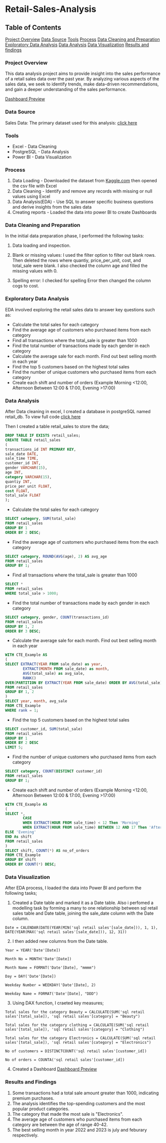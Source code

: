 # Retail-Sales-Analysis

## Table of Contents

[Project Overview](#project-overview)
[Data Source](#data-source)
[Tools](#tools)
[Process](#process)
[Data Cleaning and Preparation](#data-cleaning-and-preparation)
[Exploratory Data Analysis](#exploratory-data-analysis)
[Data Analysis](#data-analysis)
[Data Visualization](#data-visualization)
[Results and findings](#results-and-findings)


### Project Overview

This data analysis project aims to provide insight into the sales performance of a retail sales data over the past year. By analyzing various aspects of the sales data, we seek to identify trends, make data-driven recommendations, and gain a deeper understanding of the sales performance.

[Dashboard Preview](https://github.com/onatolumayowa/Retail-Sales-Analysis/blob/main/Dashboard.png)

### Data Source

Sales Data: The primary dataset used for this analysis: [click here](https://github.com/onatolumayowa/Retail-Sales-Analysis/blob/main/Retail%20Sales%20Analysis_utf.csv)

### Tools

- Excel - Data Cleaning
- PostgreSQL - Data Analysis
- Power BI - Data Visualization

### Process

1. Data Loading - Downloaded the dataset from [Kaggle.com](https://www.kaggle.com/) then opened the csv file with Excel
2. Data Cleaning - Identify and remove any records with missing or null values using Excel
3. Data Analysis(EDA) - Use SQL to answer specific business questions and derive insights from the sales data
4. Creating reports - Loaded the data into power BI to create Dashboards

### Data Cleaning and Preparation

In the initial data preparation phase, I performed the following tasks:

1. Data loading and inspection.

2. Blank or missing values: I used the filter option to filter out blank rows. Then deleted the rows where quantiy, price_per_unit, cost, and total_sale were blank. I also checked the column age and filled the missing values with 0.

3. Spelling error: I checked for spelling Error then changed the column cogs to cost.

### Exploratory Data Analysis

EDA involved exploring the retail sales data to answer key questions such as:

- Calculate the total sales for each category
- Find the average age of customers who purchased items from each category
- Find all transactions where the total_sale is greater than 1000
- Find the total number of transactions made by each gender in each category
- Calculate the average sale for each month. Find out best selling month in each year
- Find the top 5 customers based on the highest total sales
- Find the number of unique customers who purchased items from each category
- Create each shift and number of orders (Example Morning <12:00, Afternoon Between 12:00 & 17:00, Evening >17:00)

### Data Analysis

After Data cleaning in excel, I created a database in postgreSQL named retail_db. To view full code [click here](https://github.com/onatolumayowa/Retail-Sales-Analysis/blob/main/PostgreSQL_retail_sales.sql)

Then I created a table retail_sales to store the data;

```sql
DROP TABLE IF EXISTS retail_sales;
CREATE TABLE retail_sales
(
transactions_id	INT PRIMARY KEY,
sale_date DATE,
sale_time TIME,	
customer_id INT,
gender VARCHAR(15),
age INT,
category VARCHAR(15),	
quantiy INT,
price_per_unit FLOAT,	
cost FLOAT,	
total_sale FLOAT
);
```

- Calculate the total sales for each category

```sql
SELECT category, SUM(total_sale)
FROM retail_sales
GROUP BY 1
ORDER BY 2 DESC;
```

- Find the average age of customers who purchased items from the each category

```sql
SELECT category, ROUND(AVG(age), 2) AS avg_age
FROM retail_sales
GROUP BY 1;
```

- Find all transactions where the total_sale is greater than 1000

```sql
SELECT *
FROM retail_sales
WHERE total_sale > 1000;
```

- Find the total number of transactions made by each gender in each category

```sql
SELECT category, gender, COUNT(transactions_id)
FROM retail_sales
GROUP BY 1, 2
ORDER BY 3 DESC;
```

- Calculate the average sale for each month. Find out best selling month in each year

```sql
WITH CTE_Example AS
(
SELECT EXTRACT(YEAR FROM sale_date) as year,
		EXTRACT(MONTH FROM sale_date) as month,
		AVG(total_sale) as avg_sale, 
		RANK() 
OVER(PARTITION BY EXTRACT(YEAR FROM sale_date) ORDER BY AVG(total_sale) DESC) as rank
FROM retail_sales
GROUP BY 1, 2
)
SELECT year, month, avg_sale
FROM CTE_Example 
WHERE rank = 1;
```

- Find the top 5 customers based on the highest total sales

```sql
SELECT customer_id, SUM(total_sale)
FROM retail_sales
GROUP BY 1
ORDER BY 2 DESC
LIMIT 5;
```

- Find the number of unique customers who purchased items from each category

```sql
SELECT category, COUNT(DISTINCT customer_id)
FROM retail_sales
GROUP BY 1;
```

- Create each shift and number of orders (Example Morning <12:00, Afternoon Between 12:00 & 17:00, Evening >17:00)

```sql
WITH CTE_Example AS
(
SELECT *,
		CASE
		WHEN EXTRACT(HOUR FROM sale_time) < 12 Then 'Morning'
		WHEN EXTRACT(HOUR FROM sale_time) BETWEEN 12 AND 17 Then 'Afternoon'
ELSE 'Evening'
END As shift
FROM retail_sales
)
SELECT shift, COUNT(*) AS no_of_orders
FROM CTE_Example
GROUP BY shift
ORDER BY COUNT(*) DESC;
```

### Data Visualization

After EDA process, I loaded the data into Power BI and perform the following tasks;

1. Created a Date table and marked it as a Date table. Also i perfomed a modelling task by forming a many to one relationship between sql retail sales table and Date table, joining the sale_date column with the Date column.

```power BI
Date = CALENDAR(DATE(YEAR(MIN('sql retail sales'[sale_date])), 1, 1), DATE(YEAR(MAX('sql retail sales'[sale_date])), 12, 31))
```

2. I then added new columns from the Date table.

```power BI
Year = YEAR('Date'[Date])
```

```power BI
Month No = MONTH('Date'[Date])
```

```power BI
Month Name = FORMAT('Date'[Date], "mmmm")
```

```power BI
Day = DAY('Date'[Date])
```

```power BI
Weekday Number = WEEKDAY('Date'[Date], 2)
```

```power BI
Weekday Name = FORMAT('Date'[Date], "DDD")
```

3. Using DAX function, I craeted key measures;

```power BI
Total sales for the category Beauty = CALCULATE(SUM('sql retail sales'[total_sale]), 'sql retail sales'[category] = "Beauty")
```

```power BI
Total sales for the category clothing = CALCULATE(SUM('sql retail sales'[total_sale]), 'sql retail sales'[category] = "Clothing")
```

```power BI
Total sales for the category Electronics = CALCULATE(SUM('sql retail sales'[total_sale]), 'sql retail sales'[category] = "Electronics")
```

```power BI
No of customers = DISTINCTCOUNT('sql retail sales'[customer_id])
```

```power BI
No of orders = COUNTA('sql retail sales'[customer_id])
```

4. Created a Dashboard [Dashboard Preview](https://github.com/onatolumayowa/Retail-Sales-Analysis/blob/main/Dashboard.png)

### Results and Findings

1. Some transactions had a total sale amount greater than 1000, indicating premium purchases.
2. The analysis identifies the top-spending customers and the most popular product categories.
3. The category that made the most sale is "Electronics".
4. The average age of customers who purchased items from each category are between the age of range 40-42.
5. The best selling month in year 2022 and 2023 is july and feburary respectively.


   




